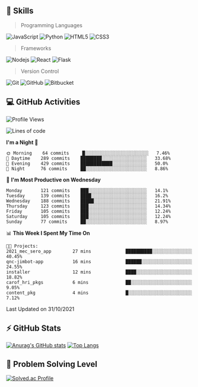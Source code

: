 ## :rocket: Skills<br/>

> Programming Languages

![JavaScript](https://img.shields.io/badge/-JavaScript-%23F7DF1C?style=for-the-badge&logo=javascript&logoColor=white)
![Python](https://img.shields.io/badge/python%20-%2314354C.svg?&style=for-the-badge&logo=python&logoColor=white)
![HTML5](https://img.shields.io/badge/html5%20-%23E34F26.svg?&style=for-the-badge&logo=html5&logoColor=white)
![CSS3](https://img.shields.io/badge/css3%20-%231572B6.svg?&style=for-the-badge&logo=css3&logoColor=white)

> Frameworks

![Nodejs](https://img.shields.io/badge/node.js%20-%2343853D.svg?&style=for-the-badge&logo=node.js&logoColor=white)
![React](https://img.shields.io/badge/React-20232A?style=for-the-badge&logo=react&logoColor=61DAFB)
![Flask](https://img.shields.io/badge/flask%20-%23000.svg?&style=for-the-badge&logo=flask&logoColor=white)

> Version Control

![Git](https://img.shields.io/badge/git%20-%23F05033.svg?&style=for-the-badge&logo=git&logoColor=white)
![GitHub](https://img.shields.io/badge/github%20-%23121011.svg?&style=for-the-badge&logo=github&logoColor=white)
![Bitbucket](https://img.shields.io/badge/bitbucket%20-%230047B3.svg?&style=for-the-badge&logo=bitbucket&logoColor=white)

## :computer: GitHub Activities<br/>

<!--START_SECTION:waka-->
![Profile Views](http://img.shields.io/badge/Profile%20Views-5-blue)

![Lines of code](https://img.shields.io/badge/From%20Hello%20World%20I%27ve%20Written-948091%20lines%20of%20code-blue)

**I'm a Night 🦉** 

```text
🌞 Morning    64 commits     █░░░░░░░░░░░░░░░░░░░░░░░░   7.46% 
🌆 Daytime    289 commits    ████████░░░░░░░░░░░░░░░░░   33.68% 
🌃 Evening    429 commits    ████████████░░░░░░░░░░░░░   50.0% 
🌙 Night      76 commits     ██░░░░░░░░░░░░░░░░░░░░░░░   8.86%

```
📅 **I'm Most Productive on Wednesday** 

```text
Monday       121 commits    ███░░░░░░░░░░░░░░░░░░░░░░   14.1% 
Tuesday      139 commits    ████░░░░░░░░░░░░░░░░░░░░░   16.2% 
Wednesday    188 commits    █████░░░░░░░░░░░░░░░░░░░░   21.91% 
Thursday     123 commits    ███░░░░░░░░░░░░░░░░░░░░░░   14.34% 
Friday       105 commits    ███░░░░░░░░░░░░░░░░░░░░░░   12.24% 
Saturday     105 commits    ███░░░░░░░░░░░░░░░░░░░░░░   12.24% 
Sunday       77 commits     ██░░░░░░░░░░░░░░░░░░░░░░░   8.97%

```


📊 **This Week I Spent My Time On** 

```text
🐱‍💻 Projects: 
2021_mec_sero_app        27 mins             ██████████░░░░░░░░░░░░░░░   40.45% 
qnc-jimbot-app           16 mins             ██████░░░░░░░░░░░░░░░░░░░   24.55% 
installer                12 mins             ████░░░░░░░░░░░░░░░░░░░░░   18.82% 
carof_hri_pkgs           6 mins              ██░░░░░░░░░░░░░░░░░░░░░░░   9.05% 
content_pkg              4 mins              █░░░░░░░░░░░░░░░░░░░░░░░░   7.12%

```


 Last Updated on 31/10/2021
<!--END_SECTION:waka-->


## :zap: GitHub Stats<br/>
    
[![Anurag's GitHub stats](https://github-readme-stats.vercel.app/api?username=star6973&show_icons=true&theme=prussian)](https://github.com/star6973/github-readme-stats)
[![Top Langs](https://github-readme-stats.vercel.app/api/top-langs/?username=star6973&layout=compact&hide=jupyter%20notebook,html,css,scss&langs_count=4&theme=prussian)](https://github.com/star6973/github-readme-stats)

## :trident: Problem Solving Level<br/>

[![Solved.ac Profile](http://mazassumnida.wtf/api/v2/generate_badge?boj=whanny)](https://solved.ac/whanny/)
